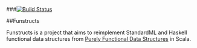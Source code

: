 ###[![Build Status](https://travis-ci.org/jstokes/funstructs.svg?branch=master)](https://travis-ci.org/jstokes/funstructs)

##Funstructs

Funstructs is a project that aims to reimplement StandardML and Haskell functional data structures from [Purely Functional Data Structures](http://www.amazon.com/Purely-Functional-Structures-Chris-Okasaki/dp/0521663504) in Scala.